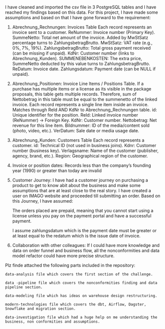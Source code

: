 I have cleaned and imported the csv file in 3 PostgreSQL tables and I have reached my findings based on this data.
For this project, I have made some assumptions and based on that I have gone forward to the requirement: 

1. Abrechnung_Rechnungen: Invoices Table
    Each record represents an invoice sent to a customer.
    ReNummer: Invoice number (Primary Key).
    SummeNetto: Total net amount of the invoice. Added by MwStSatz percentage turns to ZahlungsbetragBrutto.
    MwStSatz: VAT rate (e.g., 0%, 7%, 19%).
    ZahlungsbetragBrutto: Total gross payment received (can be missing if unpaid).
    KdNr: Customer number (links to Abrechnung_Kunden).
    SUMMENEBENKOSTEN: The extra price, SummeNetto deducted by this value turns to ZahlungsbetragBrutto.
    ReDatum: Invoice date.
    Zahlungsdatum: Payment date (can be NULL if unpaid).

2. Abrechnung_Positionen: Invoice Line Items / Positions Table.
  If a purchase has multiple items or a license as its visible in the package proposals, this table gets multiple records. Therefore, sum of Nettobetrag in this table must be equal to the summenetto of the linked invoice.
  Each record represents a single line item inside an invoice.
  Matches through ReId AND KdNr to Abrechnung_Rechnungen table.
  id: Unique identifier for the position.
  ReId: Linked invoice number (ReNummer) → Foreign Key.
  KdNr: Customer number.
  Nettobetrag: Net revenue for this line item.
  Bildnummer: ID of the media/content sold (photo, video, etc.).
  VerDatum: Sale date or media usage date.

3. Abrechnung_Kunden: Customers Table
  Each record represents a customer.
  id: Technical ID (not used in business joins).
  Kdnr: Customer number (business key).
  Verlagsname: Name of the customer (publisher, agency, brand, etc.).
  Region: Geographical region of the customer.
4. Invoice or position dates: Records less than the company’s founding year (1990) or greater than today are invalid

5. Customer Journey: I have had a customer journey on purchasing a product to get to know abit about the business and make some assumptions that are at least close to the real story. I have created a user on IMAGO website and proceeded till submitting an order. Based on    this Journey, I have assumed: 

      The orders placed are prepaid, meaning that you cannot start using a license unless you pay on the payment portal and have a successful payment. 
      
      I assume zahlungsdatum which is the payment date must be greater or at least equal to the redatum which is the issue date of invoice.

6. Collaboration with other colleagues: If I could have more knowledge and data on order funnel and business flow, all the nonconformities and data model refactor could have more precise structure.

Plz finde attached the following parts included in the repository:    
    
    data-analysis file which covers the first section of the challenge.
    
    data -pipeline file which covers the nonconformities finding and data pipeline section.
    
    data-modeling file which has ideas on warehouse design restructuring.
    
    modern-technologies file which covers the dbt, Airflow, Dagster, Snowflake and migration section.
    
    data-investigation file which had a huge help on me understanding the business, non conformities and assumptions.
